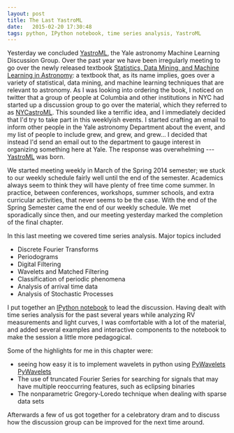 ```yaml
---
layout: post
title: The Last YastroML
date:   2015-02-20 17:30:48
tags: python, IPython notebook, time series analysis, YastroML
---
```


Yesterday we concluded [YastroML][YastroML], the Yale astronomy Machine
Learning Discussion Group. Over the past year we have been irregularly meeting
to go over the newly released textbook [Statistics, Data Mining, and Machine
Learning in Astronomy][astromltxt]: a textbook that, as its name implies, goes
over a variety of statistical, data mining, and machine learning techniques
that are relevant to astronomy. As I was looking into ordering the book, I
noticed on twitter that a group of people at Columbia and other institutions
in NYC had started up a discussion group to go over the material, which they
referred to as [NYCastroML][NYCastroML]. This sounded like a terrific idea, and
I immediately decided that I'd try to take part in this weeklyish events. I
started crafting an email to inform other people in the Yale astronomy
Department about the event, and my list of people to include grew, and grew,
and grew... I decided that instead I'd send an email out to the department
to gauge interest in organizing something here at Yale. The response was
overwhelming --- [YastroML][YastroML] was born.

We started meeting weekly in March of the Spring 2014 semester; we stuck to our
weekly schedule fairly well until the end of the semester. Academics always
seem to think they will have plenty of free time come summer. In practice,
between conferences, workshops, summer schools, and extra curricular
activities, that never seems to be the case. With the end of the Spring
Semester came the end of our weekly schedule. We met sporadically since then,
and our meeting yesterday marked the completion of the final chapter.

In this last meeting we covered time series analysis. Major topics included

 - Discrete Fourier Transforms
 - Periodograms
 - Digital Filtering
 - Wavelets and Matched Filtering
 - Classification of periodic phenomena
 - Analysis of arrival time data
 - Analysis of Stochastic Processes

I put together an [IPython notebook][Chapter10] to lead the discussion. Having
dealt with time series analysis for the past several years while analyzing
RV measurements and light curves, I was comfortable with a lot of the material,
and added several examples and interactive components to the notebook to make
the session a little more pedagogical.

Some of the highlights for me in this chapter were:

- seeing how easy it is to implement wavelets in python using [PyWavelets]
[PyWavelets]
- The use of truncated Fourier Series for searching for signals that may have
  multiple reoccurring features, such as eclipsing binaries
- The nonparametric Gregory-Loredo technique when dealing with sparse data sets

Afterwards a few of us got together for a celebratory dram and to discuss how
the discussion group can be improved for the next time around.

[YastroML]: https://github.com/YastroML/YastroML
[astromltxt]: http://press.princeton.edu/titles/10159.html
[NYCastroML]: https://github.com/adrn/NYCastroML
[Chapter10]: http://nbviewer.ipython.org/github/YastroML/YastroML/blob/master/Session19_150219/Ch10_TimeSeries.ipynb
[PyWavelets]: http://www.pybytes.com/pywavelets/
